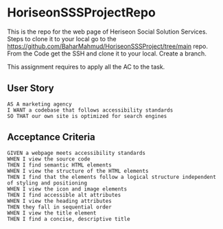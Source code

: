 # HoriseonSSSProjectRepo
This is the repo for the web page of Heriseon  Social Solution Services.
Steps to clone it to your local go to the https://github.com/BaharMahmud/HoriseonSSSProject/tree/main repo. From the Code get the SSH and  clone it to your local. Create a branch.

This assignment requires to apply all the AC to the task.

## User Story

```
AS A marketing agency
I WANT a codebase that follows accessibility standards
SO THAT our own site is optimized for search engines
```

## Acceptance Criteria

```
GIVEN a webpage meets accessibility standards
WHEN I view the source code
THEN I find semantic HTML elements
WHEN I view the structure of the HTML elements
THEN I find that the elements follow a logical structure independent of styling and positioning
WHEN I view the icon and image elements
THEN I find accessible alt attributes
WHEN I view the heading attributes
THEN they fall in sequential order
WHEN I view the title element
THEN I find a concise, descriptive title
```
